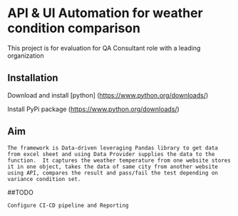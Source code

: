 # API & UI Automation for weather condition comparison
This project is for evaluation for QA Consultant role with a leading organization

##  Installation

Download and install [python] (https://www.python.org/downloads/) 

Install PyPi package (https://www.python.org/downloads/)

## Aim


``The framework is Data-driven leveraging Pandas library to get data from excel sheet and using Data Provider supplies the data to the function. 
It captures the weather temperature from one website stores it in one object, takes the data of same city from another website using API, compares the result and pass/fail the test depending on variance condition set.
``

##TODO

`Configure CI-CD pipeline and
Reporting`


